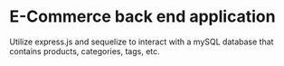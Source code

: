 # E-Commerce back end application

Utilize express.js and sequelize to interact with a mySQL database that contains products, categories, tags, etc. 